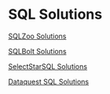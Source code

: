 # SQL Solutions

[SQLZoo Solutions]()

[SQLBolt Solutions]()

[SelectStarSQL Solutions]()

[Dataquest SQL Solutions]()
